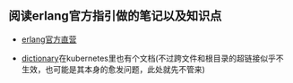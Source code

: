 ## 阅读erlang官方指引做的笔记以及知识点

- [erlang官方直营](https://www.erlang.org/doc/efficiency_guide/introduction.html)


- [dictionary](../../kubernetes/minikube/dictionary.md)在kubernetes里也有个文档(不过跨文件和根目录的超链接似乎不生效，也可能是其本身的愈发问题，此处就先不管来)
